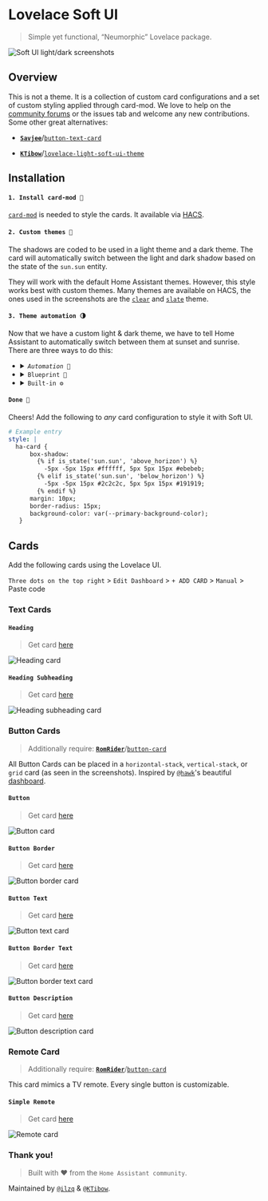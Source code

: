 # Lovelace Soft UI

> Simple yet functional, “Neumorphic” Lovelace package.

![Soft UI light/dark screenshots](docs/images/screenshot.png)

## Overview

This is not a theme. It is a collection of custom card configurations and a set of custom styling applied through card-mod.
We love to help on the [community forums](https://community.home-assistant.io/t/lovelace-soft-ui-simple-and-clean-lovelace-configuration) or the issues tab and welcome any new contributions.
Some other great alternatives:

- [**`Savjee`**](https://github.com/Savjee)/[`button-text-card`](https://github.com/Savjee/button-text-card)

- [**`KTibow`**](https://github.com/KTibow)/[`lovelace-light-soft-ui-theme`](https://github.com/KTibow/lovelace-light-soft-ui-theme/)

## Installation

#### `1. Install card-mod 🔹`

[`card-mod`](https://github.com/thomasloven/lovelace-card-mod) is needed to style the cards.
It available via [HACS](https://hacs.xyz).

#### `2. Custom themes 🎨`

The shadows are coded to be used in a light theme and a dark theme.
The card will automatically switch between the light and dark shadow based on the state of the `sun.sun` entity.

They will work with the default Home Assistant themes. However, this style works best with custom themes.
Many themes are available on HACS, the ones used in the screenshots are the [`clear`](https://github.com/naofireblade/clear-theme) and [`slate`](https://github.com/seangreen2/slate_theme) theme.

#### `3. Theme automation 🌗`

Now that we have a custom light & dark theme, we have to tell Home Assistant to automatically switch between them at sunset and sunrise.
There are three ways to do this:

- <details>
    <summary><code><i>Automation</i> 🤖</code></summary>

  Add the following to your `automations.yaml`

  ```yaml
  # Example automations.yaml entry
  - id: set_theme
    alias: Set Theme
    trigger:
      - platform: state
        entity_id: sun.sun
    action:
      - choose:
          - conditions:
              - condition: state
                entity_id: sun.sun
                state: "above_horizon"
            sequence:
              - service: frontend.set_theme
                data:
                  name: name of your light theme
          - conditions:
              - condition: state
                entity_id: sun.sun
                state: "below_horizon"
            sequence:
              - service: frontend.set_theme
                data:
                  name: name of your dark theme
  ```

  </details>

- <details>
  <summary><code>Blueprint 📐</code></summary>

  Import this [Blueprint](https://community.home-assistant.io/t/light-dark-theme-switcher-based-on-sun/255455)

  </details>

- <details>
  <summary><code>Built-in ⚙️</code></summary>

  _This is **not** the recommended method.
  Only use if your device and browser support dark mode detection, and you are on Home Assistant 0.114 or above._

  In the sidebar, select `Developer Tools` and then navigate to the `SERVICES` tab and select `frontend.set_theme` from the service dropdown.
  In the `Service Data` field, enter the following. You will have to call the service twice, once for your light theme and once for your dark theme.

  ```yaml
  name: name of your theme
  mode: light # or dark
  ```

  </details>

#### `Done 🎉`

Cheers! Add the following to _any_ card configuration to style it with Soft UI.

```yaml
# Example entry
style: |
  ha-card {
      box-shadow:
        {% if is_state('sun.sun', 'above_horizon') %}
          -5px -5px 15px #ffffff, 5px 5px 15px #ebebeb;
        {% elif is_state('sun.sun', 'below_horizon') %}
          -5px -5px 15px #2c2c2c, 5px 5px 15px #191919;
        {% endif %}
      margin: 10px;
      border-radius: 15px;
      background-color: var(--primary-background-color);
   }
```

## Cards

Add the following cards using the Lovelace UI.

`Three dots on the top right` > `Edit Dashboard` > `+ ADD CARD` > `Manual` > Paste code

### Text Cards

#### `Heading`

> Get card [here](/cards/text/heading.yaml)

![Heading card](docs/images/heading.png)

#### `Heading Subheading`

> Get card [here](/cards/text/heading_subheading.yaml)

![Heading subheading card](docs/images/heading_subheading.png)

### Button Cards

> Additionally require: [**`RomRider`**](https://github.com/RomRider)/[`button-card`](https://github.com/custom-cards/button-card)

All Button Cards can be placed in a `horizontal-stack`, `vertical-stack`, or `grid` card (as seen in the screenshots).
Inspired by [`@hawk`](https://community.home-assistant.io/u/hawk/summary)'s beautiful [dashboard](https://community.home-assistant.io/t/lovelace-soft-ui-simple-and-clean-lovelace-configuration/159357/203).

#### `Button`

> Get card [here](/cards/button/button.yaml)

![Button card](docs/images/button.png)

#### `Button Border`

> Get card [here](/cards/button/button_border.yaml)

![Button border card](docs/images/button_border.png)

#### `Button Text`

> Get card [here](/cards/button/button_text.yaml)

![Button text card](docs/images/button_text.png)

#### `Button Border Text`

> Get card [here](/cards/button/button_border_text.yaml)

![Button border text card](docs/images/button_border_text.png)

#### `Button Description`

> Get card [here](/cards/button/button_description.yaml)

![Button description card](docs/images/button_description.png)

### Remote Card

> Additionally require: [**`RomRider`**](https://github.com/RomRider)/[`button-card`](https://github.com/custom-cards/button-card)

This card mimics a TV remote. Every single button is customizable.

#### `Simple Remote`

> Get card [here](/cards/remote/remote_card.yaml)

![Remote card](docs/images/remote.png)

### Thank you!

> Built with ❤️ from the `Home Assistant community`.

Maintained by [`@ilzq`](https://github.com/ilzq) & [`@KTibow`](https://github.com/KTibow).
